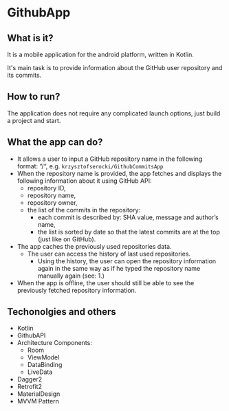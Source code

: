 # GithubApp

## What is it?

It is a mobile application for the android platform, written in Kotlin.

It's main task is to provide information about the GitHub user repository and its commits.

## How to run?

The application does not require any complicated launch options, just build a project and start.

## What the app can do?

- It allows a user to input a GitHub repository name in the following format: “<owner>/<repository>“, e.g. `krzysztofserocki/GithubCommitsApp`
- When the repository name is provided, the app fetches and displays the following information about it using GitHub API:
  - repository ID,
  - repository name,
  - repository owner,
  - the list of the commits in the repository:
    - each commit is described by: SHA value, message and author’s name,
    - the list is sorted by date so that the latest commits are at the top (just like on GitHub).
- The app caches the previously used repositories data.
  - The user can access the history of last used repositories.
    - Using the history, the user can open the repository information again in the same way as if he typed the repository name manually again (see: 1.)
- When the app is offline, the user should still be able to see the previously fetched repository information.


## Techonolgies and others
- Kotlin
- GithubAPI
- Architecture Components:
  - Room
  - ViewModel
  - DataBinding
  - LiveData
- Dagger2
- Retrofit2
- MaterialDesign
- MVVM Pattern
